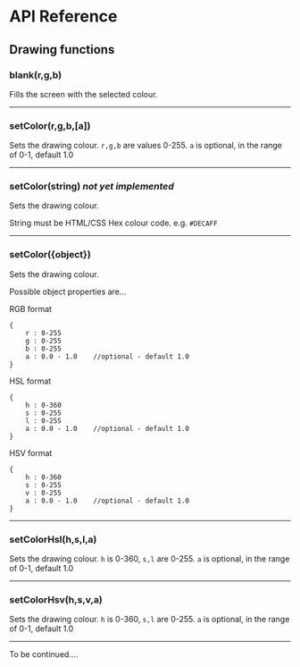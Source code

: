 # API Reference

## Drawing functions

### blank(r,g,b)
Fills the screen with the selected colour.

---

### setColor(r,g,b,[a])
Sets the drawing colour. `r,g,b` are values 0-255. `a` is optional, in the range of 0-1, default 1.0

---

### setColor(string)  *not yet implemented*
Sets the drawing colour.

String must be HTML/CSS Hex colour code. e.g. `#DECAFF`

---

### setColor({object})
Sets the drawing colour.

Possible object properties are...

RGB format

    {
        r : 0-255
        g : 0-255
        b : 0-255
        a : 0.0 - 1.0    //optional - default 1.0
    }
HSL format

    {
        h : 0-360
        s : 0-255
        l : 0-255
        a : 0.0 - 1.0    //optional - default 1.0
    }
HSV format

    {
        h : 0-360
        s : 0-255
        v : 0-255
        a : 0.0 - 1.0    //optional - default 1.0
    }

---

### setColorHsl(h,s,l,a)
Sets the drawing colour. `h` is 0-360, `s,l` are 0-255. `a` is optional, in the range of 0-1, default 1.0

---

### setColorHsv(h,s,v,a)
Sets the drawing colour. `h` is 0-360, `s,l` are 0-255. `a` is optional, in the range of 0-1, default 1.0

---

To be continued....